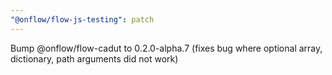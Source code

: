 ```yaml
---
"@onflow/flow-js-testing": patch
---
```


Bump @onflow/flow-cadut to 0.2.0-alpha.7 (fixes bug where optional array, dictionary, path arguments did not work)
